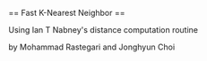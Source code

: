== Fast K-Nearest Neighbor ==

Using Ian T Nabney's distance computation routine

by Mohammad Rastegari and Jonghyun Choi
